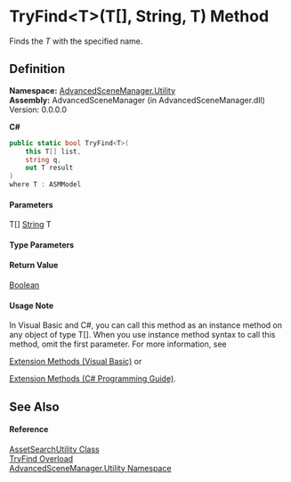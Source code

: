 # TryFind\<T>(T\[], String, T) Method

Finds the _T_ with the specified name.

## Definition

**Namespace:** [AdvancedSceneManager.Utility](N_AdvancedSceneManager_Utility.md)\
**Assembly:** AdvancedSceneManager (in AdvancedSceneManager.dll) Version: 0.0.0.0

**C#**

```c#
public static bool TryFind<T>(
	this T[] list,
	string q,
	out T result
)
where T : ASMModel

```

#### Parameters

&#x20; T\[]   [String](https://learn.microsoft.com/dotnet/api/system.string)   T&#x20;

#### Type Parameters

#### Return Value

[Boolean](https://learn.microsoft.com/dotnet/api/system.boolean)

#### Usage Note

In Visual Basic and C#, you can call this method as an instance method on any object of type T\[]. When you use instance method syntax to call this method, omit the first parameter. For more information, see

[Extension Methods (Visual Basic)](https://docs.microsoft.com/dotnet/visual-basic/programming-guide/language-features/procedures/extension-methods) or

[Extension Methods (C# Programming Guide)](https://docs.microsoft.com/dotnet/csharp/programming-guide/classes-and-structs/extension-methods).

## See Also

#### Reference

[AssetSearchUtility Class](T_AdvancedSceneManager_Utility_AssetSearchUtility.md)\
[TryFind Overload](Overload_AdvancedSceneManager_Utility_AssetSearchUtility_TryFind.md)\
[AdvancedSceneManager.Utility Namespace](N_AdvancedSceneManager_Utility.md)
